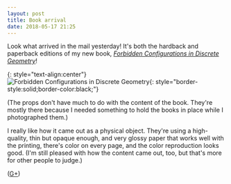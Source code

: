 ```yaml
---
layout: post
title: Book arrival
date: 2018-05-17 21:25
---
```

Look what arrived in the mail yesterday! It's both the hardback and paperback editions of my new book, [_Forbidden Configurations in Discrete Geometry_](https://www.cambridge.org/eppstein)!

{: style="text-align:center"}
![Forbidden Configurations in Discrete Geometry](http://www.ics.uci.edu/~eppstein/pix/forbidden-configurations/forbidden-configurations-m.jpg){: style="border-style:solid;border-color:black;"}

(The props don't have much to do with the content of the book. They're mostly there because I needed something to hold the books in place while I photographed them.)

I really like how it came out as a physical object. They're using a high-quality, thin but opaque enough, and very glossy paper that works well with the printing, there's color on every page, and the color reproduction looks good. (I'm still pleased with how the content came out, too, but that's more for other people to judge.)

([G+](https://web.archive.org/web/20190210062306/https://plus.google.com/100003628603413742554/posts/bcAdJJgogkx))